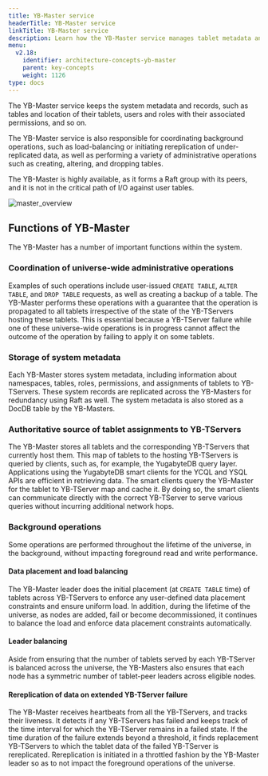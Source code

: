 ```yaml
---
title: YB-Master service
headerTitle: YB-Master service
linkTitle: YB-Master service
description: Learn how the YB-Master service manages tablet metadata and coordinates cluster configuration changes.
menu:
  v2.18:
    identifier: architecture-concepts-yb-master
    parent: key-concepts
    weight: 1126
type: docs
---
```


The YB-Master service keeps the system metadata and records, such as tables and location of their tablets, users and roles with their associated permissions, and so on.

The YB-Master service is also responsible for coordinating background operations, such as load-balancing or initiating rereplication of under-replicated data, as well as performing a variety of administrative operations such as creating, altering, and dropping tables.

The YB-Master is highly available, as it forms a Raft group with its peers, and it is not in the critical path of I/O against user tables.

![master_overview](/images/architecture/master_overview.png)

## Functions of YB-Master

The YB-Master has a number of important functions within the system.

### Coordination of universe-wide administrative operations

Examples of such operations include user-issued `CREATE TABLE`, `ALTER TABLE`, and `DROP TABLE` requests, as well as creating a backup of a table. The YB-Master performs these operations with a guarantee that the operation is propagated to all tablets irrespective of the state of the YB-TServers hosting these tablets. This is essential because a YB-TServer failure while one of these universe-wide operations is in progress cannot affect the outcome of the operation by failing to apply it on some tablets.

### Storage of system metadata

Each YB-Master stores system metadata, including information about namespaces, tables, roles, permissions, and assignments of tablets to YB-TServers. These system records are replicated across the YB-Masters for redundancy using Raft as well. The system metadata is also stored as a DocDB table by the YB-Masters.

### Authoritative source of tablet assignments to YB-TServers

The YB-Master stores all tablets and the corresponding YB-TServers that currently host them. This map of tablets to the hosting YB-TServers is queried by clients, such as, for example, the YugabyteDB query layer. Applications using the YugabyteDB smart clients for the YCQL and YSQL APIs are efficient in retrieving data. The smart clients query the YB-Master for the tablet to YB-TServer map and cache it. By doing so, the smart clients can communicate directly with the correct YB-TServer to serve various queries without incurring additional network hops.

### Background operations

Some operations are performed throughout the lifetime of the universe, in the background, without impacting foreground read and write performance.

#### Data placement and load balancing

The YB-Master leader does the initial placement (at `CREATE TABLE` time) of tablets across YB-TServers to enforce any user-defined data placement constraints and ensure uniform load. In addition, during the lifetime of the universe, as nodes are added, fail or become decommissioned, it continues to balance the load and enforce data placement constraints automatically.

#### Leader balancing

Aside from ensuring that the number of tablets served by each YB-TServer is balanced across the universe, the YB-Masters also ensures that each node has a symmetric number of tablet-peer leaders across eligible nodes.

#### Rereplication of data on extended YB-TServer failure

The YB-Master receives heartbeats from all the YB-TServers, and tracks their liveness. It detects if any YB-TServers has failed and keeps track of the time interval for which the YB-TServer remains in a failed state. If the time duration of the failure extends beyond a threshold, it finds replacement YB-TServers to which the tablet data of the failed YB-TServer is rereplicated. Rereplication is initiated in a throttled fashion by the YB-Master leader so as to not impact the foreground operations of the universe.
